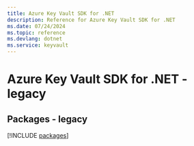 ```yaml
---
title: Azure Key Vault SDK for .NET
description: Reference for Azure Key Vault SDK for .NET
ms.date: 07/24/2024
ms.topic: reference
ms.devlang: dotnet
ms.service: keyvault
---
```

# Azure Key Vault SDK for .NET - legacy
## Packages - legacy
[!INCLUDE [packages](key-vault-index.md)]